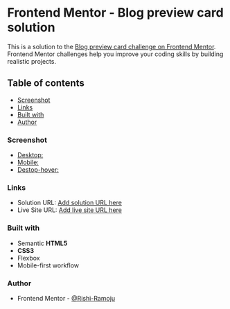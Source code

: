 # Frontend Mentor - Blog preview card solution

This is a solution to the [Blog preview card challenge on Frontend Mentor](https://www.frontendmentor.io/challenges/blog-preview-card-ckPaj01IcS). Frontend Mentor challenges help you improve your coding skills by building realistic projects. 

## Table of contents

  - [Screenshot](#screenshot)
  - [Links](#links)
  - [Built with](#built-with)
  - [Author](#author)

### Screenshot

 - [Desktop: ](./assets/images/screenshots/desktop.png)
 - [Mobile: ](./assets/images/screenshots/mobile.png)
 - [Destop-hover: ](./assets/images/screenshots/desktop-hover_state.png)


### Links

- Solution URL: [Add solution URL here](https://your-solution-url.com)
- Live Site URL: [Add live site URL here](https://your-live-site-url.com)

### Built with

- Semantic **HTML5**
- **CSS3**
- Flexbox
- Mobile-first workflow

### Author

- Frontend Mentor - [@Rishi-Ramoju](https://www.frontendmentor.io/profile/Rishi-Ramoju)

